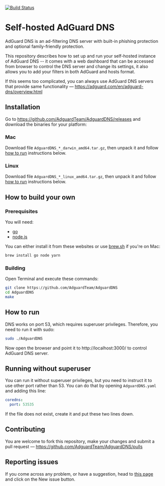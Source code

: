 [![Build Status](https://travis-ci.org/AdguardTeam/AdguardDNS.svg)](https://travis-ci.org/AdguardTeam/AdguardDNS)

# Self-hosted AdGuard DNS

AdGuard DNS is an ad-filtering DNS server with built-in phishing protection and optional family-friendly protection.

This repository describes how to set up and run your self-hosted instance of AdGuard DNS -- it comes with a web dashboard that can be accessed from browser to control the DNS server and change its settings, it also allows you to add your filters in both AdGuard and hosts format.

If this seems too complicated, you can always use AdGuard DNS servers that provide same functionality — https://adguard.com/en/adguard-dns/overview.html

## Installation

Go to https://github.com/AdguardTeam/AdguardDNS/releases and download the binaries for your platform:

### Mac
Download file `AdguardDNS_*_darwin_amd64.tar.gz`, then unpack it and follow [how to run](#How-to-run) instructions below.

### Linux
Download file `AdguardDNS_*_linux_amd64.tar.gz`, then unpack it and follow [how to run](#How-to-run) instructions below.

## How to build your own

### Prerequisites

You will need:
 * [go](https://golang.org/dl/)
 * [node.js](https://nodejs.org/en/download/)

You can either install it from these websites or use [brew.sh](https://brew.sh/) if you're on Mac:
```bash
brew install go node yarn
```

### Building
Open Terminal and execute these commands:
```bash
git clone https://github.com/AdguardTeam/AdguardDNS
cd AdguardDNS
make
```

## How to run

DNS works on port 53, which requires superuser privileges. Therefore, you need to run it with sudo:
```bash
sudo ./AdguardDNS
```

Now open the browser and point it to http://localhost:3000/ to control AdGuard DNS server.

## Running without superuser

You can run it without superuser privileges, but you need to instruct it to use other port rather than 53. You can do that by opening `AdguardDNS.yaml` and adding this line:
```yaml
coredns:
  port: 53535
```

If the file does not exist, create it and put these two lines down.

## Contributing

You are welcome to fork this repository, make your changes and submit a pull request — https://github.com/AdguardTeam/AdguardDNS/pulls

## Reporting issues

If you come across any problem, or have a suggestion, head to [this page](https://github.com/AdguardTeam/AdguardDNS/issues) and click on the New issue button.
